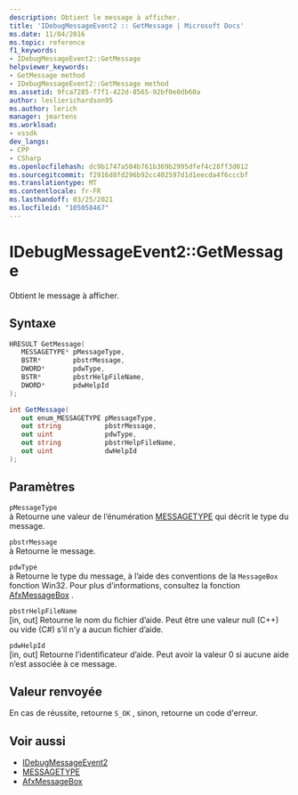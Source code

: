 ```yaml
---
description: Obtient le message à afficher.
title: 'IDebugMessageEvent2 :: GetMessage | Microsoft Docs'
ms.date: 11/04/2016
ms.topic: reference
f1_keywords:
- IDebugMessageEvent2::GetMessage
helpviewer_keywords:
- GetMessage method
- IDebugMessageEvent2::GetMessage method
ms.assetid: 9fca7285-f7f1-422d-8565-92bf0e0db60a
author: leslierichardson95
ms.author: lerich
manager: jmartens
ms.workload:
- vssdk
dev_langs:
- CPP
- CSharp
ms.openlocfilehash: dc9b1747a504b761b369b2995dfef4c28ff3d012
ms.sourcegitcommit: f2916d8fd296b92cc402597d1d1eecda4f6cccbf
ms.translationtype: MT
ms.contentlocale: fr-FR
ms.lasthandoff: 03/25/2021
ms.locfileid: "105058467"
---
```

# <a name="idebugmessageevent2getmessage"></a>IDebugMessageEvent2::GetMessage
Obtient le message à afficher.

## <a name="syntax"></a>Syntaxe

```cpp
HRESULT GetMessage( 
   MESSAGETYPE* pMessageType,
   BSTR*        pbstrMessage,
   DWORD*       pdwType,
   BSTR*        pbstrHelpFileName,
   DWORD*       pdwHelpId
);
```

```csharp
int GetMessage( 
   out enum_MESSAGETYPE pMessageType,
   out string           pbstrMessage,
   out uint             pdwType,
   out string           pbstrHelpFileName,
   out uint             dwHelpId
);
```

## <a name="parameters"></a>Paramètres
`pMessageType`\
à Retourne une valeur de l’énumération [MESSAGETYPE](../../../extensibility/debugger/reference/messagetype.md) qui décrit le type du message.

`pbstrMessage`\
à Retourne le message.

`pdwType`\
à Retourne le type du message, à l’aide des conventions de la `MessageBox` fonction Win32. Pour plus d’informations, consultez la fonction [AfxMessageBox](/cpp/mfc/reference/cstring-formatting-and-message-box-display#afxmessagebox) .

`pbstrHelpFileName`\
[in, out] Retourne le nom du fichier d’aide. Peut être une valeur null (C++) ou vide (C#) s’il n’y a aucun fichier d’aide.

`pdwHelpId`\
[in, out] Retourne l’identificateur d’aide. Peut avoir la valeur 0 si aucune aide n’est associée à ce message.

## <a name="return-value"></a>Valeur renvoyée
 En cas de réussite, retourne `S_OK` , sinon, retourne un code d'erreur.

## <a name="see-also"></a>Voir aussi
- [IDebugMessageEvent2](../../../extensibility/debugger/reference/idebugmessageevent2.md)
- [MESSAGETYPE](../../../extensibility/debugger/reference/messagetype.md)
- [AfxMessageBox](/cpp/mfc/reference/cstring-formatting-and-message-box-display#afxmessagebox)
